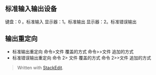 ## 标准输入输出设备
键盘：0 。标准输入
显示器：1。标准输出
显示器：2。标准错误输出
## 输出重定向
- 标准输出重定向
命令>文件    覆盖的方式
命令>>文件	追加的方式
- 标准错误输出重定向
命令 2> 文件    覆盖的方式
命令 2>>文件    追加的方式
> Written with [StackEdit](https://stackedit.io/).
<!--stackedit_data:
eyJoaXN0b3J5IjpbLTUzMTYwNzE0XX0=
-->